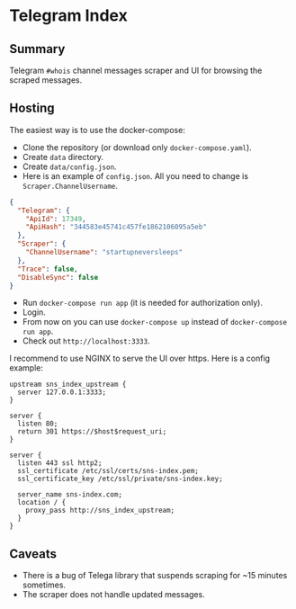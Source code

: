 # Telegram Index

## Summary

Telegram `#whois` channel messages scraper and UI for browsing the scraped messages.

## Hosting

The easiest way is to use the docker-compose:
* Clone the repository (or download only `docker-compose.yaml`).
* Create `data` directory.
* Create `data/config.json`.
* Here is an example of `config.json`. All you need to change is `Scraper.ChannelUsername`.
```JSON
{
  "Telegram": {
    "ApiId": 17349,
    "ApiHash": "344583e45741c457fe1862106095a5eb"
  },
  "Scraper": {
    "ChannelUsername": "startupneversleeps"
  },
  "Trace": false,
  "DisableSync": false
}
```
* Run `docker-compose run app` (it is needed for authorization only).
* Login.
* From now on you can use `docker-compose up` instead of `docker-compose run app`.
* Check out `http://localhost:3333`.

I recommend to use NGINX to serve the UI over https. Here is a config example:

```
upstream sns_index_upstream {
  server 127.0.0.1:3333;
}

server {
  listen 80;
  return 301 https://$host$request_uri;
}

server {
  listen 443 ssl http2;
  ssl_certificate /etc/ssl/certs/sns-index.pem;
  ssl_certificate_key /etc/ssl/private/sns-index.key;

  server_name sns-index.com;
  location / {
    proxy_pass http://sns_index_upstream;
  }
}
```

## Caveats

* There is a bug of Telega library that suspends scraping for ~15 minutes sometimes.
* The scraper does not handle updated messages.

